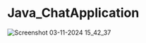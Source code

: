 # Java_ChatApplication

![Screenshot 03-11-2024 15_42_37](https://github.com/user-attachments/assets/9c1c3801-f078-42a2-a804-cafcd31967bf)
